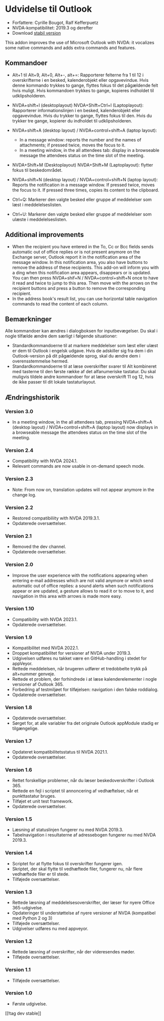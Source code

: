 # Udvidelse til Outlook #

* Forfattere: Cyrille Bougot, Ralf Kefferpuetz
* NVDA-kompatibilitet: 2019.3 og derefter
* Download [stabil version][1]

This addon improves the use of Microsoft Outlook with NVDA: it vocalizes
some native commands and adds extra commands and features.

## Kommandoer

* Alt+1 til Alt+9, Alt+0, Alt+-, alt+=: Rapporterer felterne fra 1 til 12 i
  overskrifterne i en besked, kalenderobjekt eller opgavevindue. Hvis denne
  kommando trykkes to gange, flyttes fokus til det pågældende felt hvis
  muligt. Hvis kommandoen trykkes to gange, kopieres indholdet til
  udklipsholderen.
* NVDA+shift+I (desktoplayout) NVDA+Shift+Ctrl+I (Laptoplayout): Rapporterer
  informationslinjen i en besked, kalenderobjekt eller opgavevindue. Hvis du
  trykker to gange, flyttes fokus til den. Hvis du trykker tre gange,
  kopierer du indholdet til udklipsholderen.
* NVDA+shift+A (desktop layout) / NVDA+control+shift+A (laptop layout):
  
    * In a message window: reports the number and the names of attachments;
      if pressed twice, moves the focus to it.
    * In a meeting window, in the all attendees tab: display in a browseable
      message the attendees status on the time slot of the meeting.

* NVDA+Shift+M (Desktoplayout) NVDA+Shift+M (Laptoplayout): flytter fokus
  til beskedområdet.
* NVDA+shift+N (desktop layout) / NVDA+control+shift+N (laptop layout):
  Reports the notification in a message window. If pressed twice, moves the
  focus to it. If pressed three times, copies its content to the clipboard.
* Ctrl+Q: Markerer den valgte besked eller gruppe af meddelelser som læst i
  meddelelseslisten.
* Ctrl+U: Markerer den valgte besked eller gruppe af meddelelser som ulæste
  i meddelelseslisten.

## Additional improvements

* When the recipient you have entered in the To, Cc or Bcc fields sends
  automatic out of office replies or is not present anymore on the Exchange
  server, Outlook report it in the notification area of the message
  window. In this notification area, you also have buttons to remove the
  address of these recipients.  This add-on will inform you with a ding when
  this notification area appears, disappears or is updated. You can then
  press NVDA+shif+N / NVDA+control+shift+N once to have it read and twice to
  jump to this area. Then move with the arrows on the recipient buttons and
  press a button to remove the corresponding recipient.
* In the address book's result list, you can use horizontal table navigation
  commands to read the content of each column.
  
## Bemærkninger

Alle kommandoer kan ændres i dialogboksen for inputbevægelser. Du skal i
nogle tilfælde ændre dem særligt i følgende situationer:

* Standardkommandoerne til at markere meddelelser som læst eller ulæst er
  dem til Outlook i engelsk udgave. Hvis de adskiller sig fra dem i din
  Outlook-version på dit pågældende sprog, skal du ændre dem i
  overensstemmelse hermed.
* Standardkommandoerne til at læse overskrifter svarer til Alt kombineret
  med tasterne til den første række af det alfanumeriske tastatur. Du skal
  muligvis tildele andre kommandoer for at læse overskrift 11 og 12, hvis de
  ikke passer til dit lokale tastaturlayout.

## Ændringshistorik

### Version 3.0

* In a meeting window, in the all attendees tab, pressing NVDA+shift+A
  (desktop layout) / NVDA+control+shift+A (laptop layout) now displays in a
  browseable message the attendees status on the time slot of the meeting.

### Version 2.4

* Compatibility with NVDA 2024.1.
* Relevant commands are now usable in on-demand speech mode.

### Version 2.3

* Note: From now on, translation updates will not appear anymore in the
  change log.

### Version 2.2

* Restored compatibiliity with NVDA 2019.3.1.
* Opdaterede oversættelser.

### Version 2.1

* Removed the dev channel.
* Opdaterede oversættelser.

### Version 2.0

* Improve the user experience with the notifications appearing when entering
  e-mail addresses which are not valid anymore or which send automatic out
  of office replies: a sound alerts when such notifications appear or are
  updated, a gesture allows to read it or to move to it, and navigation in
  this area with arrows is made more easy.

### Version 1.10

* Compatibility with NVDA 2023.1.
* Opdaterede oversættelser.

### Version 1.9

* Kompatibilitet med NVDA 2022.1.
* Droppet kompatibilitet for versioner af NVDA under 2019.3.
* Udgivelsen udføres nu takket være en GitHub-handling i stedet for
  appVeyor.
* Rettede meddelelsen, når brugeren udfører et tredobbelte trykk på
  alt+nummer genveje.
* Rettede et problem, der forhindrede i at læse kalenderelementer i nogle
  versioner af Outlook 365.
* Forbedring af testmiljøet for tilføjelsen: navigation i den falske
  roddialog.
* Opdaterede oversættelser.

### Version 1.8

* Opdaterede oversættelser.
* Sørget for, at alle variabler fra det originale Outlook appModule stadig
  er tilgængelige.

### Version 1.7

* Opdateret kompatibilitetsstatus til NVDA 2021.1.
* Opdaterede oversættelser.

### Version 1.6

* Rettet forskellige problemer, når du læser beskedoverskrifter i Outlook
  365.
* Rettede en fejl i scriptet til annoncering af vedhæftelser, når et
  punkttastatur bruges.
* Tilføjet et unit test framework.
* Opdaterede oversættelser.

### Version 1.5

* Læsning af statuslinjen fungerer nu med NVDA 2019.3.
* Tabelnavigation i resultaterne af adressebogen fungerer nu med NVDA
  2019.3.

### Version 1.4

* Scriptet for at flytte fokus til overskrifter fungerer igen.
* Skriptet, der skal flytte til vedhæftede filer, fungerer nu, når flere
  vedhæftede filer er til stede.
* Tilføjede oversættelser.

### Version 1.3

* Rettede læsning af meddelelsesoverskrifter, der læser for nyere Office
  365-udgivelse.
* Opdateringer til understøttelse af nyere versioner af NVDA (kompatibel med
  Python 2 og 3)
* Tilføjede oversættelser.
* Udgivelser udføres nu med appveyor.

### Version 1.2

* Rettede læsning af overskrifter, når der videresendes møder.
* Tilføjede oversættelser.

### Version 1.1

* Tilføjede oversættelser.

### Version 1.0

* Første udgivelse.

[[!tag dev stable]]

[1]: https://www.nvaccess.org/addonStore/legacy?file=outlookextended
